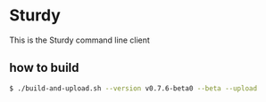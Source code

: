 # Sturdy

This is the Sturdy command line client

## how to build

```bash
$ ./build-and-upload.sh --version v0.7.6-beta0 --beta --upload
```

